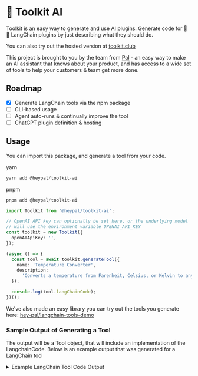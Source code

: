 # 🧰 Toolkit AI

Toolkit is an easy way to generate and use AI plugins. Generate code for 🦜 🔗 LangChain plugins by just describing what they should do.

You can also try out the hosted version at [toolkit.club](https://toolkit.club)

This project is brought to you by the team from [Pal](https://www.heypal.chat) - an easy way to make an AI assistant that knows about your product, and has access to a wide set of tools to help your customers & team get more done.

## Roadmap
- [x] Generate LangChain tools via the npm package
- [ ] CLI-based usage
- [ ] Agent auto-runs & continually improve the tool
- [ ] ChatGPT plugin definition & hosting

## Usage
You can import this package, and generate a tool from your code. 

yarn
```js
yarn add @heypal/toolkit-ai
```

pnpm
```js
pnpm add @heypal/toolkit-ai
```

```typescript
import Toolkit from '@heypal/toolkit-ai';

// OpenAI API key can optionally be set here, or the underlying model
// will use the environment variable OPENAI_API_KEY
const toolkit = new Toolkit({
  openAIApiKey: '',
});

(async () => {
  const tool = await toolkit.generateTool({
    name: 'Temperature Converter',
    description:
      'Converts a temperature from Farenheit, Celsius, or Kelvin to any other unit.',
  });

  console.log(tool.langChainCode);
})();


```

We've also made an easy library you can try out the tools you generate here: 
[hey-pal/langchain-tools-demo](https://github.com/hey-pal/langchain-tools-demo)

### Sample Output of Generating a Tool

The output will be a Tool object, that will include an implementation of the LangchainCode. Below is an example output that was generated for a LangChain tool

<details>
<summary>Example LangChain Tool Code Output</summary>

```javascript
import { Tool } from 'langchain/agents';
import Ajv from 'ajv';

// The following is the actual code that will be
// run by the tool when it is called
function call({ value, fromUnit, toUnit }) {
  let convertedValue;

  if (fromUnit === "Fahrenheit") {
    if (toUnit === "Celsius") {
      convertedValue = ((value - 32) * 5) / 9;
    } else if (toUnit === "Kelvin") {
      convertedValue = ((value - 32) * 5) / 9 + 273.15;
    } else {
      convertedValue = value;
    }
  } else if (fromUnit === "Celsius") {
    if (toUnit === "Fahrenheit") {
      convertedValue = (value * 9) / 5 + 32;
    } else if (toUnit === "Kelvin") {
      convertedValue = value + 273.15;
    } else {
      convertedValue = value;
    }
  } else if (fromUnit === "Kelvin") {
    if (toUnit === "Fahrenheit") {
      convertedValue = ((value - 273.15) * 9) / 5 + 32;
    } else if (toUnit === "Celsius") {
      convertedValue = value - 273.15;
    } else {
      convertedValue = value;
    }
  }

  return { convertedValue };
}

// This is a class that corresponds to the Langchain tool definition
// https://js.langchain.com/docs/modules/agents/tools/
// It validates the input & output against the schemas
// and then it calls the tool code
class TemperatureConverter extends Tool {
  name = 'temperature-converter';
  
  description = `Converts a temperature from Fahrenheit, Celsius, or Kelvin to any other unit. The action input should adhere to this JSON schema:
{{"type":"object","properties":{{"value":{{"type":"number","description":"The temperature value to be converted."}},"fromUnit":{{"type":"string","enum":["Fahrenheit","Celsius","Kelvin"],"description":"The unit of the input temperature value."}},"toUnit":{{"type":"string","enum":["Fahrenheit","Celsius","Kelvin"],"description":"The unit to which the temperature value should be converted."}}}},"required":["value","fromUnit","toUnit"]}}`;
  
  ajv = new Ajv();

  inputSchema = {
    "type": "object",
    "properties": {
      "value": {
        "type": "number",
        "description": "The temperature value to be converted."
      },
      "fromUnit": {
        "type": "string",
        "enum": [
          "Fahrenheit",
          "Celsius",
          "Kelvin"
        ],
        "description": "The unit of the input temperature value."
      },
      "toUnit": {
        "type": "string",
        "enum": [
          "Fahrenheit",
          "Celsius",
          "Kelvin"
        ],
        "description": "The unit to which the temperature value should be converted."
      }
    },
    "required": [
      "value",
      "fromUnit",
      "toUnit"
    ]
  };
  
  outputSchema = {
    "type": "object",
    "properties": {
      "convertedValue": {
        "type": "number",
        "description": "The converted temperature value in the desired unit."
      }
    },
    "required": [
      "convertedValue"
    ]
  };

  validate(data, schema) {
    if (schema) {
      const validateSchema = this.ajv.compile(schema);
      if (!validateSchema(data)) {
        throw new Error(this.ajv.errorsText(validateSchema.errors));
      }
    }
  }

  async _call(arg) {
    let output;
    try {
      const input = JSON.parse(arg);
      this.validate(input, this.inputSchema);
      output = await call(input);
      try {
        this.validate(output, this.outputSchema);
      } catch (err) {
        throw new Error(`${err.message}: ${JSON.stringify(output)}`);
      }
    } catch (err) {
      output = { error: err.message || err };
    }
    return JSON.stringify(output);
  }
}

export default TemperatureConverter;
```
</details>
